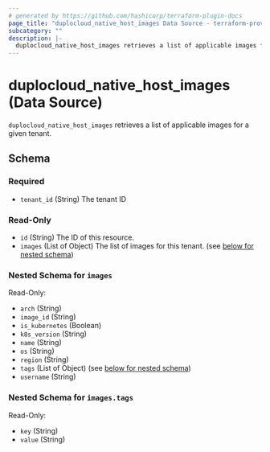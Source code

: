 ```yaml
---
# generated by https://github.com/hashicorp/terraform-plugin-docs
page_title: "duplocloud_native_host_images Data Source - terraform-provider-duplocloud"
subcategory: ""
description: |-
  duplocloud_native_host_images retrieves a list of applicable images for a given tenant.
---
```


# duplocloud_native_host_images (Data Source)

`duplocloud_native_host_images` retrieves a list of applicable images for a given tenant.



<!-- schema generated by tfplugindocs -->
## Schema

### Required

- `tenant_id` (String) The tenant ID

### Read-Only

- `id` (String) The ID of this resource.
- `images` (List of Object) The list of images for this tenant. (see [below for nested schema](#nestedatt--images))

<a id="nestedatt--images"></a>
### Nested Schema for `images`

Read-Only:

- `arch` (String)
- `image_id` (String)
- `is_kubernetes` (Boolean)
- `k8s_version` (String)
- `name` (String)
- `os` (String)
- `region` (String)
- `tags` (List of Object) (see [below for nested schema](#nestedobjatt--images--tags))
- `username` (String)

<a id="nestedobjatt--images--tags"></a>
### Nested Schema for `images.tags`

Read-Only:

- `key` (String)
- `value` (String)


